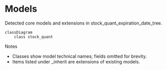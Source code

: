 # Models

Detected core models and extensions in stock_quant_expiration_date_tree.

```mermaid
classDiagram
    class stock_quant
```

Notes
- Classes show model technical names; fields omitted for brevity.
- Items listed under _inherit are extensions of existing models.
